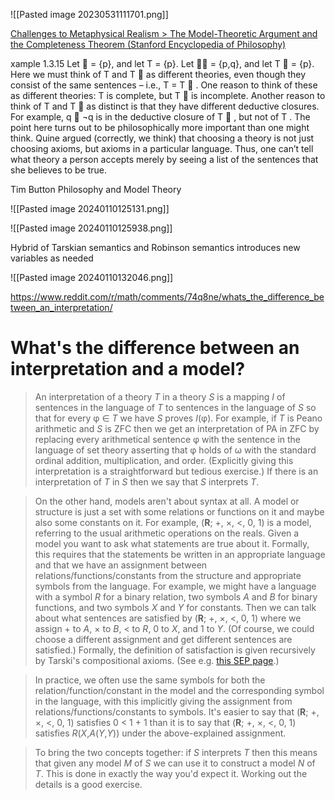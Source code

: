 

![[Pasted image 20230531111701.png]]


[Challenges to Metaphysical Realism > The Model-Theoretic Argument and the Completeness Theorem (Stanford Encyclopedia of Philosophy)](https://plato.stanford.edu/entries/realism-sem-challenge/model-theory-completeness.html)


xample 1.3.15 Let  = {p}, and let T = {p}. Let  = {p,q}, and let T  = {p}. Here we must think of T and T  as different theories, even though they consist of the same sentences – i.e., T = T  . One reason to think of these as different theories: T is complete, but T  is incomplete. Another reason to think of T and T  as distinct is that they have different deductive closures. For example, q ∨ ¬q is in the deductive closure of T  , but not of T . The point here turns out to be philosophically more important than one might think. Quine argued (correctly, we think) that choosing a theory is not just choosing axioms, but axioms in a particular language. Thus, one can’t tell what theory a person accepts merely by seeing a list of the sentences that she believes to be true.



Tim Button Philosophy and Model Theory

![[Pasted image 20240110125131.png]]


![[Pasted image 20240110125938.png]]

Hybrid of Tarskian semantics and Robinson semantics introduces new variables as needed

![[Pasted image 20240110132046.png]]


https://www.reddit.com/r/math/comments/74q8ne/whats_the_difference_between_an_interpretation/
# What's the difference between an interpretation and a model?

> An interpretation of a theory _T_ in a theory _S_ is a mapping _I_ of sentences in the language of _T_ to sentences in the language of _S_ so that for every φ ∈ _T_ we have _S_ proves _I_(φ). For example, if _T_ is Peano arithmetic and _S_ is ZFC then we get an interpretation of PA in ZFC by replacing every arithmetical sentence φ with the sentence in the language of set theory asserting that φ holds of ω with the standard ordinal addition, multiplication, and order. (Explicitly giving this interpretation is a straightforward but tedious exercise.) If there is an interpretation of _T_ in _S_ then we say that _S_ interprets _T_.

> On the other hand, models aren't about syntax at all. A model or structure is just a set with some relations or functions on it and maybe also some constants on it. For example, (**R**; +, ×, <, 0, 1) is a model, referring to the usual arithmetic operations on the reals. Given a model you want to ask what statements are true about it. Formally, this requires that the statements be written in an appropriate language and that we have an assignment between relations/functions/constants from the structure and appropriate symbols from the language. For example, we might have a language with a symbol _R_ for a binary relation, two symbols _A_ and _B_ for binary functions, and two symbols _X_ and _Y_ for constants. Then we can talk about what sentences are satisfied by (**R**; +, ×, <, 0, 1) where we assign + to _A_, × to _B_, < to _R_, 0 to _X_, and 1 to _Y_. (Of course, we could choose a different assignment and get different sentences are satisfied.) Formally, the definition of satisfaction is given recursively by Tarski's compositional axioms. (See e.g. [this SEP page](https://plato.stanford.edu/entries/tarski-truth/).)

> In practice, we often use the same symbols for both the relation/function/constant in the model and the corresponding symbol in the language, with this implicitly giving the assignment from relations/functions/constants to symbols. It's easier to say that (**R**; +, ×, <, 0, 1) satisfies 0 < 1 + 1 than it is to say that (**R**; +, ×, <, 0, 1) satisfies _R_(_X_,_A_(_Y_,_Y_)) under the above-explained assignment.

> To bring the two concepts together: if _S_ interprets _T_ then this means that given any model _M_ of _S_ we can use it to construct a model _N_ of _T_. This is done in exactly the way you'd expect it. Working out the details is a good exercise.





